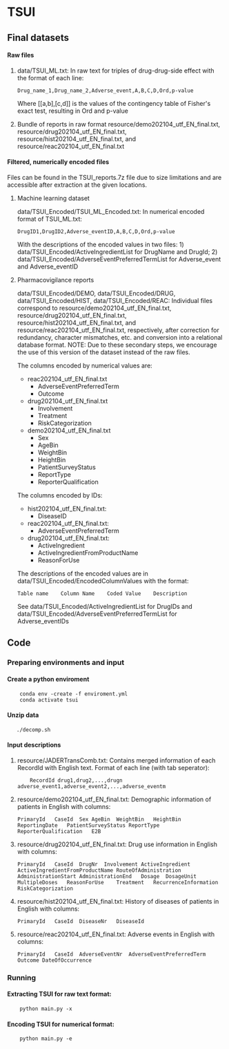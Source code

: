 # TSUI

## Final datasets
#### Raw files
1) data/TSUI_ML.txt: In raw text for triples of drug-drug-side effect with the format of each line:
    ```
    Drug_name_1,Drug_name_2,Adverse_event,A,B,C,D,Ord,p-value
    ```
    Where [[a,b],[c,d]] is the values of the contingency table of Fisher's exact test, resulting in Ord and p-value

2) Bundle of reports in raw format
    resource/demo202104_utf_EN_final.txt, resource/drug202104_utf_EN_final.txt, resource/hist202104_utf_EN_final.txt, and
    resource/reac202104_utf_EN_final.txt

#### Filtered, numerically encoded files
Files can be found in the TSUI_reports.7z file due to size limitations and are accessible after extraction at the given locations. 
1) Machine learning dataset
   
   data/TSUI_Encoded/TSUI_ML_Encoded.txt: In numerical encoded format of TSUI_ML.txt:
    ```
    DrugID1,DrugID2,Adverse_eventID,A,B,C,D,Ord,p-value
    ```
    With the descriptions of the encoded values in two files: 1) data/TSUI_Encoded/ActiveIngredientList for DrugName and DrugId; 2) data/TSUI_Encoded/AdverseEventPreferredTermList for Adverse_event and Adverse_eventID


2) Pharmacovigilance reports
   
   data/TSUI_Encoded/DEMO, data/TSUI_Encoded/DRUG, data/TSUI_Encoded/HIST, data/TSUI_Encoded/REAC:
   Individual files correspond to resource/demo202104_utf_EN_final.txt, resource/drug202104_utf_EN_final.txt, resource/hist202104_utf_EN_final.txt, and resource/reac202104_utf_EN_final.txt, respectively, after correction for redundancy, character mismatches, etc. and conversion into a relational database format. NOTE: Due to these secondary steps, we encourage the use of this version of the dataset instead of the raw files. 
   


    The columns encoded by numerical values are:
    - reac202104_utf_EN_final.txt
      - AdverseEventPreferredTerm
      - Outcome
    - drug202104_utf_EN_final.txt
      - Involvement
      - Treatment
      - RiskCategorization
    - demo202104_utf_EN_final.txt
      - Sex
      - AgeBin
      - WeightBin
      - HeightBin
      - PatientSurveyStatus
      - ReportType
      - ReporterQualification

    The columns encoded by IDs:
    - hist202104_utf_EN_final.txt:
      - DiseaseID 
    - reac202104_utf_EN_final.txt:
      - AdverseEventPreferredTerm
    - drug202104_utf_EN_final.txt:
      - ActiveIngredient
      - ActiveIngredientFromProductName 
      - ReasonForUse

    The descriptions of the encoded values are in data/TSUI_Encoded/EncodedColumnValues with the format:
    ```
    Table name    Column Name    Coded Value    Description
    ```
    See data/TSUI_Encoded/ActiveIngredientList for DrugIDs and
    data/TSUI_Encoded/AdverseEventPreferredTermList for Adverse_eventIDs

## Code
### Preparing environments and input
#### Create a python enviroment
```shell
    conda env -create -f enviroment.yml
    conda activate tsui
```
#### Unzip data
```shell
   ./decomp.sh
```
#### Input descriptions
1) resource/JADERTransComb.txt:
  Contains merged information of each RecordId with English text.
  Format of each line (with tab seperator):
    ```
        RecordId drug1,drug2,...,drugn adverse_event1,adverse_event2,...,adverse_eventm
    ```
2) resource/demo202104_utf_EN_final.txt:
  Demographic information of patients in English with columns:
    ```
    PrimaryId	CaseId	Sex	AgeBin	WeightBin	HeightBin	ReportingDate	PatientSurveyStatus	ReportType	ReporterQualification	E2B
    ```
3) resource/drug202104_utf_EN_final.txt:
  Drug use information in English with columns:
    ```
    PrimaryId	CaseId	DrugNr	Involvement	ActiveIngredient	ActiveIngredientFromProductName	RouteOfAdministration	AdministrationStart	AdministrationEnd	Dosage	DosageUnit	MultipleDoses	ReasonForUse	Treatment	RecurrenceInformation	RiskCategorization
    ```
4) resource/hist202104_utf_EN_final.txt:
  History of diseases of patients in English with columns:
    ```
    PrimaryId	CaseId	DiseaseNr	DiseaseId
    ```
5) resource/reac202104_utf_EN_final.txt:
  Adverse events in English with columns:
    ```
    PrimaryId   CaseId  AdverseEventNr	AdverseEventPreferredTerm	Outcome DateOfOccurrence
    ```

### Running
#### Extracting TSUI for raw text format:
```shell
    python main.py -x
```

#### Encoding TSUI for numerical format:

```shell
    python main.py -e
```
